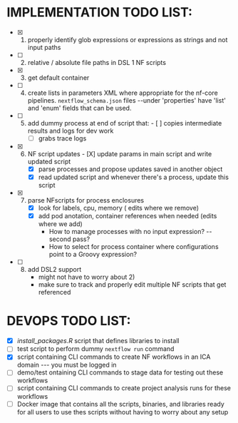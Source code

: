 # IMPLEMENTATION TODO LIST:
- [X] 1) properly identify glob expressions or expressions as strings and not input paths
- [ ] 2) relative / absolute file paths in DSL 1 NF scripts
- [X] 3) get default container
- [ ] 4) create lists in parameters XML where appropriate for the nf-core pipelines. 
 	```nextflow_schema.json``` files --under 'properties' have 'list' and 'enum' fields that can be used.
- [ ] 5) add dummy process at end of script that:
      	       	- [ ] copies intermediate results and logs for dev work
		- [ ] grabs trace logs
- [X] 6) NF script updates
      	    	- [X] update params in main script and write updated script
		- [X] parse processes and propose updates saved in another object
		- [X] read updated script and whenever there's a process, update this script
- [X] 7) parse NFscripts for process enclosures
		- [X] look for labels, cpu, memory  ( edits where we remove)
		- [X] add pod anotation, container references when needed (edits where we add)
		  - How to manage processes with no input expression? -- second pass?
		  - How to select for process container where configurations point to a Groovy expression?
- [ ] 8) add DSL2 support
 		- might not have to worry about 2)
 		- make sure to track and properly edit multiple NF scripts that get referenced

# DEVOPS TODO LIST:
- [X]  *install_packages.R* script that defines libraries to install
- [ ]   test script to perform dummy ```nextflow run``` command
- [X]   script containing CLI commands to create NF workflows in an ICA domain --- you must be logged in
- [ ]   demo/test ontaining CLI commands to stage data for testing out these workflows
- [ ]   script containing CLI commands to create project analysis runs for these workflows
- [ ] 	Docker image that contains all the scripts, binaries, and libraries ready for all users to use thes scripts without having to worry about any setup
